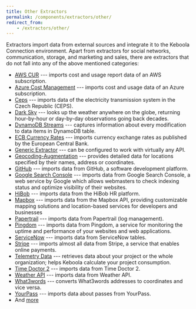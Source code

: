 ```yaml
---
title: Other Extractors
permalink: /components/extractors/other/
redirect_from:
    - /extractors/other/
---
```


Extractors import data from external sources and integrate it to the Keboola Connection environment.
Apart from extractors for social networks, communication, storage, and marketing and sales, there are
extractors that do not fall into any of the above mentioned categories:

- [AWS CUR](/components/extractors/other/aws-cu-reports/) --- imports cost and usage report data of an AWS subscription.
- [Azure Cost Management](/components/extractors/other/azure-cost/) --- imports cost and usage data of an Azure subscription.
- [Ceps](/components/extractors/other/ceps/) --- imports data of the electricity transmission system in the Czech Republic (CEPS).
- [Dark Sky](/components/extractors/other/dark-sky/) --- looks up the weather anywhere on the globe, returning hour-by-hour or day-by-day observations going back decades.
- [DynamoDB Streams](/components/extractors/other/dynamodb-streams/) --- captures information about every modification to data items in DynamoDB table.
- [ECB Currency Rates](/components/extractors/other/currency-rates) --- imports currency exchange rates as published by the European Central Bank.
- [Generic Extractor](/components/extractors/other/generic/) --- can be configured to work with virtually any API.
- [Geocoding-Augmentation](/components/extractors/other/geocoding-augmentation) ---
provides detailed data for locations specified by their names, address or coordinates.
- [GitHub](/components/extractors/other/github/) --- imports data from GitHub, a software development platform.
- [Google Search Console](/components/extractors/other/google-search-console/) --- imports data from Google Search Console, a web service by Google which allows webmasters to check indexing status and optimize visibility of their websites.
- [HiBob](/components/extractors/other/hibob/) --- imports data from the HiBob HR platform.
- [Mapbox](/components/extractors/other/mapbox/) --- imports data from the Mapbox API, providing customizable mapping solutions and location-based services for developers and businesses
- [Papertrail](/components/extractors/other/papertrail/) --- imports data from Papertrail (log management).
- [Pingdom](/components/extractors/other/pingdom/) --- imports data from Pingdom, a service for monitoring the uptime and performance of your websites and web applications.
- [ServiceNow](/components/extractors/other/servicenow/) --- imports data from ServiceNow tables.
- [Stripe](/components/extractors/other/stripe/) --- imports almost all data from Stripe, a service that enables online payments.
- [Telemetry Data](/components/extractors/other/telemetry-data/) --- retrieves data about your project or the whole organization; helps Keboola calculate your project consumption.
- [Time Doctor 2](/components/extractors/other/time-doctor-2/) --- imports data from Time Doctor 2.
- [Weather API](/components/extractors/other/weather-api/) --- imports data from Weather API.
- [What3words](/components/extractors/other/what3words/) --- converts What3words addresses to coordinates and vice versa.
- [YourPass](/components/extractors/other/yourpass/) --- imports data about passes from YourPass.
- And [more](https://components.keboola.com/components)
